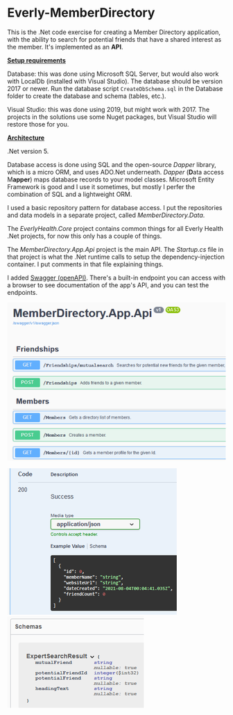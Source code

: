 # Everly-MemberDirectory
This is the .Net code exercise for creating a Member Directory application, with the ability to search for potential friends that have a shared interest as the member.
It's implemented as an <b>API</b>.

<b><ins>Setup requirements</ins></b>

Database: this was done using Microsoft SQL Server, but would also work with LocalDb (installed with Visual Studio). The database should be version 2017 or newer. 
Run the database script `CreateDbSchema.sql` in the Database folder to create the database and schema (tables, etc.).

Visual Studio: this was done using 2019, but might work with 2017. The projects in the solutions use some Nuget packages, but Visual Studio will restore those for you.

<b><ins>Architecture</ins></b>

.Net version 5.

Database access is done using SQL and the open-source _Dapper_ library, which is a micro ORM, and uses ADO.Net underneath. _Dapper_ (<b>D</b>ata access M<b>apper</b>) maps database records to your model classes. Microsoft Entity Framework is good and I use it sometimes, but mostly I perfer the combination of SQL and a lightweight ORM.

I used a basic repository pattern for database access. I put the repositories and data models in a separate project, called _MemberDirectory.Data_.

The _EverlyHealth.Core_ project contains common things for all Everly Health .Net projects, for now this only has a couple of things.

The _MemberDirectory.App.Api_ project is the main API.  The _Startup.cs_ file in that project is what the .Net runtime calls to setup the dependency-injection container. I put comments in that file explaining things.

I added [Swagger (openAPI)](https://swagger.io/docs/specification/2-0/what-is-swagger). There's a built-in endpoint you can access with a browser to see documentation of the app's API, and you can test the endpoints.

![](https://github.com/Dean-NC/Everly-MemberDirectory/raw/main/Swagger.png)

![](https://raw.githubusercontent.com/Dean-NC/Everly-MemberDirectory/main/Swagger2.png)
![](https://raw.githubusercontent.com/Dean-NC/Everly-MemberDirectory/main/Swagger3.png)
